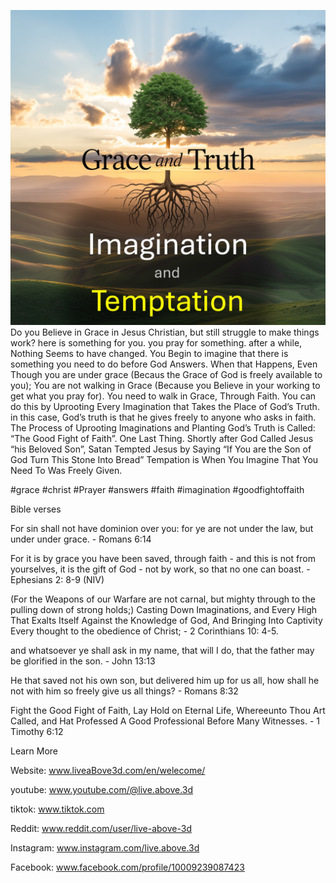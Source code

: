 ![Video cover image](../cover.jpg)
Do you Believe in Grace in Jesus Christian, but still struggle to make things work?
here is something for you.
you pray for something.
after a while, Nothing Seems to have changed.
You Begin to imagine that there is something you need to do before God Answers.
When that Happens,
Even Though you are under grace (Becaus the Grace of God is freely available to you);
You are not walking in Grace (Because you Believe in your working to get what you pray for).
You need to walk in Grace, Through Faith.
You can do this by Uprooting Every Imagination that Takes the Place of God’s Truth.
in this case, God’s truth is that he gives freely to anyone who asks in faith.
The Process of Uprooting Imaginations and Planting God’s Truth is Called: “The Good Fight of Faith”.
One Last Thing.
Shortly after God Called Jesus “his Beloved Son”, Satan Tempted Jesus by Saying “If You are the Son of God Turn This Stone Into Bread”
Tempation is When You Imagine That You Need To Was Freely Given.


#grace #christ #Prayer #answers #faith #imagination #goodfightoffaith


Bible verses

For sin shall not have dominion over you: for ye are not under the law, but under under grace. - Romans 6:14

For it is by grace you have been saved, through faith - and this is not from yourselves, it is the gift of God - not by work, so that no one can boast. - Ephesians 2: 8-9 (NIV)

(For the Weapons of our Warfare are not carnal, but mighty through to the pulling down of strong holds;) Casting Down Imaginations, and Every High That Exalts Itself Against the Knowledge of God, And Bringing Into Captivity Every thought to the obedience of Christ; - 2 Corinthians 10: 4-5.

and whatsoever ye shall ask in my name, that will I do, that the father may be glorified in the son. - John 13:13

He that saved not his own son, but delivered him up for us all, how shall he not with him so freely give us all things? - Romans 8:32

Fight the Good Fight of Faith, Lay Hold on Eternal Life, Whereeunto Thou Art Called, and Hat Professed A Good Professional Before Many Witnesses. - 1 Timothy 6:12


Learn More

Website: www.liveaBove3d.com/en/welecome/

youtube: www.youtube.com/@live.above.3d

tiktok: www.tiktok.com

Reddit: www.reddit.com/user/live-above-3d

Instagram: www.instagram.com/live.above.3d

Facebook: www.facebook.com/profile/10009239087423
